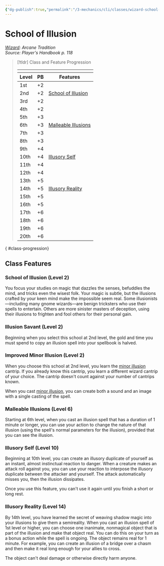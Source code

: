 ```yaml
---
{"dg-publish":true,"permalink":"/3-mechanics/cli/classes/wizard-school-of-illusion/","tags":["ttrpg-cli/compendium/src/5e/phb","ttrpg-cli/subclass/wizard/illusion"],"noteIcon":""}
---
```


# School of Illusion
*[Wizard](./wizard.md): Arcane Tradition*  
*Source: Player's Handbook p. 118*  

> [!tldr] Class and Feature Progression
> 
> <table class="class-progression">
> <thead>
> <tr><th colspan='3'></th></tr>
> <tr class="class-progression"><th class"level">Level</th><th class"pb">PB</th><th class"feature">Features</th></tr>
> </thead><tbody>
> <tr class="class-progression"><td class"level">1st</td><td class"pb">+2</td><td class"feature"></td></tr>
> <tr class="class-progression"><td class"level">2nd</td><td class"pb">+2</td><td class"feature"><a href='#School of Illusion (Level 2)' class='internal-link'>School of Illusion</a></td></tr>
> <tr class="class-progression"><td class"level">3rd</td><td class"pb">+2</td><td class"feature"></td></tr>
> <tr class="class-progression"><td class"level">4th</td><td class"pb">+2</td><td class"feature"></td></tr>
> <tr class="class-progression"><td class"level">5th</td><td class"pb">+3</td><td class"feature"></td></tr>
> <tr class="class-progression"><td class"level">6th</td><td class"pb">+3</td><td class"feature"><a href='#Malleable Illusions (Level 6)' class='internal-link'>Malleable Illusions</a></td></tr>
> <tr class="class-progression"><td class"level">7th</td><td class"pb">+3</td><td class"feature"></td></tr>
> <tr class="class-progression"><td class"level">8th</td><td class"pb">+3</td><td class"feature"></td></tr>
> <tr class="class-progression"><td class"level">9th</td><td class"pb">+4</td><td class"feature"></td></tr>
> <tr class="class-progression"><td class"level">10th</td><td class"pb">+4</td><td class"feature"><a href='#Illusory Self (Level 10)' class='internal-link'>Illusory Self</a></td></tr>
> <tr class="class-progression"><td class"level">11th</td><td class"pb">+4</td><td class"feature"></td></tr>
> <tr class="class-progression"><td class"level">12th</td><td class"pb">+4</td><td class"feature"></td></tr>
> <tr class="class-progression"><td class"level">13th</td><td class"pb">+5</td><td class"feature"></td></tr>
> <tr class="class-progression"><td class"level">14th</td><td class"pb">+5</td><td class"feature"><a href='#Illusory Reality (Level 14)' class='internal-link'>Illusory Reality</a></td></tr>
> <tr class="class-progression"><td class"level">15th</td><td class"pb">+5</td><td class"feature"></td></tr>
> <tr class="class-progression"><td class"level">16th</td><td class"pb">+5</td><td class"feature"></td></tr>
> <tr class="class-progression"><td class"level">17th</td><td class"pb">+6</td><td class"feature"></td></tr>
> <tr class="class-progression"><td class"level">18th</td><td class"pb">+6</td><td class"feature"></td></tr>
> <tr class="class-progression"><td class"level">19th</td><td class"pb">+6</td><td class"feature"></td></tr>
> <tr class="class-progression"><td class"level">20th</td><td class"pb">+6</td><td class"feature"></td></tr>
> </tbody></table>
{ #class-progression}




## Class Features

### School of Illusion (Level 2)

You focus your studies on magic that dazzles the senses, befuddles the mind, and tricks even the wisest folk. Your magic is subtle, but the illusions crafted by your keen mind make the impossible seem real. Some illusionists—including many gnome wizards—are benign tricksters who use their spells to entertain. Others are more sinister masters of deception, using their illusions to frighten and fool others for their personal gain.

### Illusion Savant (Level 2)

Beginning when you select this school at 2nd level, the gold and time you must spend to copy an illusion spell into your spellbook is halved.

### Improved Minor Illusion (Level 2)

When you choose this school at 2nd level, you learn the [minor illusion](3-Mechanics/CLI/spells/minor-illusion.md) cantrip. If you already know this cantrip, you learn a different wizard cantrip of your choice. The cantrip doesn't count against your number of cantrips known.

When you cast [minor illusion](3-Mechanics/CLI/spells/minor-illusion.md), you can create both a sound and an image with a single casting of the spell.

### Malleable Illusions (Level 6)

Starting at 6th level, when you cast an illusion spell that has a duration of 1 minute or longer, you can use your action to change the nature of that illusion (using the spell's normal parameters for the illusion), provided that you can see the illusion.

### Illusory Self (Level 10)

Beginning at 10th level, you can create an illusory duplicate of yourself as an instant, almost instinctual reaction to danger. When a creature makes an attack roll against you, you can use your reaction to interpose the illusory duplicate between the attacker and yourself. The attack automatically misses you, then the illusion dissipates.

Once you use this feature, you can't use it again until you finish a short or long rest.

### Illusory Reality (Level 14)

By 14th level, you have learned the secret of weaving shadow magic into your illusions to give them a semireality. When you cast an illusion spell of 1st level or higher, you can choose one inanimate, nonmagical object that is part of the illusion and make that object real. You can do this on your turn as a bonus action while the spell is ongoing. The object remains real for 1 minute. For example, you can create an illusion of a bridge over a chasm and then make it real long enough for your allies to cross.

The object can't deal damage or otherwise directly harm anyone.